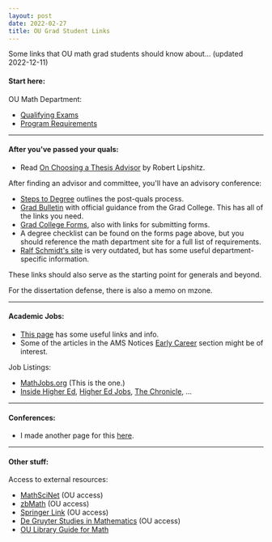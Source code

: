 ```yaml
---
layout: post
date: 2022-02-27
title: OU Grad Student Links
---
```


Some links that OU math grad students should know about... (updated 2022-12-11)

#### Start here:

OU Math Department:
* [Qualifying Exams](https://math.ou.edu/graduate/quals)
* [Program Requirements](https://math.ou.edu/graduate/grad_rules)

---

#### After you've passed your quals:
* Read [On Choosing a Thesis Advisor](https://www.ams.org/journals/notices/201902/rnoti-p191.pdf) by Robert Lipshitz.

After finding an advisor and committee, you'll have an advisory conference:
* [Steps to Degree](https://www.ou.edu/gradcollege/forms-and-policies/steps-to-degree) outlines the post-quals process.
* [Grad Bulletin](https://www.ou.edu/gradcollege/forms-and-policies/graduate-college-bulletin) with official guidance from the Grad College. This has all of the links you need.
* [Grad College Forms](https://www.ou.edu/gradcollege/forms-and-policies/forms), also with links for submitting forms.
* A degree checklist can be found on the forms page above, but you should reference the math department site for a full list of requirements.
* [Ralf Schmidt's site](http://www2.math.ou.edu/~rschmidt/grad/procedures.html) is very outdated, but has some useful department-specific information.

These links should also serve as the starting point for generals and beyond.

For the dissertation defense, there is also a memo on mzone.

---

#### Academic Jobs:
* [This page](https://math.duke.edu/graduate/applying-for-jobs) has some useful links and info.
* Some of the articles in the AMS Notices [Early Career](https://www.ams.org/cgi-bin/notices/amsnotices.pl?article_id=career&article_type=gallery&gallery_type=career) section might be of interest.

Job Listings:
* [MathJobs.org](https://www.mathjobs.org/jobs) (This is the one.)
* [Inside Higher Ed](https://careers.insidehighered.com/), [Higher Ed Jobs](https://www.higheredjobs.com/faculty/), [The Chronicle](https://jobs.chronicle.com/), ...

---

#### Conferences:
* I made another page for this [here](../../../2023/01/27/conference_listings.html).

---

#### Other stuff:

Access to external resources:
* [MathSciNet](https://mathscinet-ams-org.ezproxy.lib.ou.edu/mathscinet/index.html) (OU access)
* [zbMath](https://zbmath-org.ezproxy.lib.ou.edu/) (OU access)
* [Springer Link](https://link-springer-com.ezproxy.lib.ou.edu/) (OU access)
* [De Gruyter Studies in Mathematics](https://www-degruyter-com.ezproxy.lib.ou.edu/serial/gstm-b/html#volumes) (OU access)
* [OU Library Guide for Math](https://guides.ou.edu/math)

